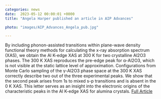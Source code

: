 ```yaml
---                                                                                                                                                                                      
categories: news                                                                                                                                                                 
date:  2023-05-12 00:00:01 +0000                                                                                                                                                        
title: "Angela Harper published an article in AIP Advances"

photo: "images/AIP_Advances_Angela_pub.jpg"

---            
```

By including phonon-assisted transitions within plane-wave density functional theory methods for calculating the x-ray absorption spectrum (XAS), we obtain the Al K-edge XAS at 300 K for two crystalline Al2O3 phases. The 300 K XAS reproduces the pre-edge peak for α-Al2O3, which is not visible at the static lattice level of approximation. Configurations from Monte Carlo sampling of the γ-Al2O3 phase space at the 300 K XAS correctly describe two out of the three experimental peaks. We show that the second peak arises from 1s to mixed s-p transitions and is absent in the 0 K XAS. This letter serves as an insight into the electronic origins of the characteristic peaks in the Al K-edge XAS for alumina crystals.
[Full Article](https://doi.org/10.1063/5.0146033)
